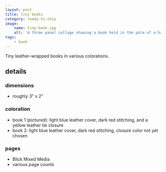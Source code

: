 ```yaml
---
layout: post
title: tiny books
category: ready-to-ship
image:
    name: tiny-book.jpg
    alt: 'A three panel collage showing a book held in the palm of a hand.'
tags:
    - book
---
```


Tiny leather-wrapped books in various colorations.

## details

### dimensions

- roughly 3" x 2"

### coloration

- book 1 (pictured): light blue leather cover, dark red stitching, and a yellow leather tie closure
- book 2: light blue leather cover, dark red stitching, closure color not yet chosen

### pages

- Blick Mixed Media
- various page counts
